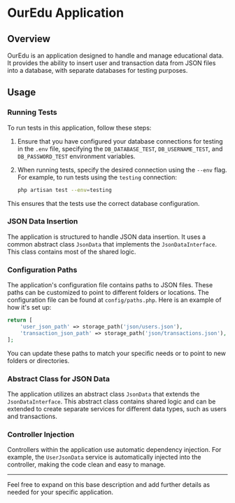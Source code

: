 # OurEdu Application

## Overview

OurEdu is an application designed to handle and manage educational data. It provides the ability to insert user and transaction data from JSON files into a database, with separate databases for testing purposes.

## Usage

### Running Tests

To run tests in this application, follow these steps:

1. Ensure that you have configured your database connections for testing in the `.env` file, specifying the `DB_DATABASE_TEST`, `DB_USERNAME_TEST`, and `DB_PASSWORD_TEST` environment variables.

2. When running tests, specify the desired connection using the `--env` flag. For example, to run tests using the `testing` connection:

   ```sh
   php artisan test --env=testing
   ```

This ensures that the tests use the correct database configuration.

### JSON Data Insertion

The application is structured to handle JSON data insertion. It uses a common abstract class `JsonData` that implements the `JsonDataInterface`. This class contains most of the shared logic.

### Configuration Paths

The application's configuration file contains paths to JSON files. These paths can be customized to point to different folders or locations. The configuration file can be found at `config/paths.php`. Here is an example of how it's set up:

```php
return [
    'user_json_path' => storage_path('json/users.json'),
    'transaction_json_path' => storage_path('json/transactions.json'),
];
```

You can update these paths to match your specific needs or to point to new folders or directories.

### Abstract Class for JSON Data

The application utilizes an abstract class `JsonData` that extends the `JsonDataInterface`. This abstract class contains shared logic and can be extended to create separate services for different data types, such as users and transactions.

### Controller Injection

Controllers within the application use automatic dependency injection. For example, the `UserJsonData` service is automatically injected into the controller, making the code clean and easy to manage.

---

Feel free to expand on this base description and add further details as needed for your specific application.
